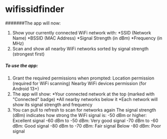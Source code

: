 # wifissidfinder

#######The app will now:
1. Show your currently connected WiFi network with:
 *SSID (Network Name)
 *BSSID (MAC Address)
 *Signal Strength (in dBm)
 *Frequency (in MHz)
2. Scan and show all nearby WiFi networks sorted by signal strength (strongest first)
##### To use the app:
1. Grant the required permissions when prompted:
Location permission (required for WiFi scanning)
Nearby WiFi devices permission (for Android 13+)
2. The app will show:
   *Your connected network at the top (marked with "Connected" badge)
   *All nearby networks below it
   *Each network will show its signal strength and frequency
3. You can pull to refresh to scan for networks again
The signal strength (dBm) indicates how strong the WiFi signal is:
  -50 dBm or higher: Excellent signal
  -60 dBm to -50 dBm: Very good signal
  -70 dBm to -60 dBm: Good signal
  -80 dBm to -70 dBm: Fair signal
  Below -80 dBm: Poor signal
